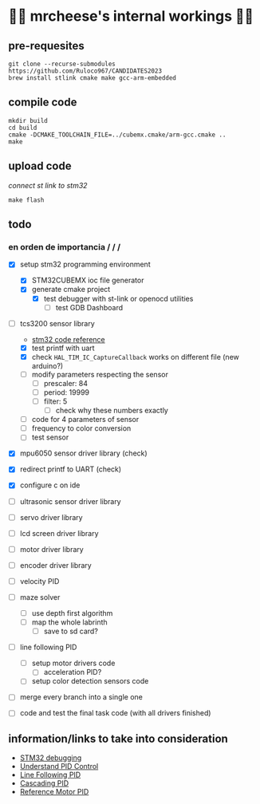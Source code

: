 # 🧀🧀 mrcheese's internal workings 🧀🧀
## pre-requesites
```
git clone --recurse-submodules https://github.com/Ruloco967/CANDIDATES2023
brew install stlink cmake make gcc-arm-embedded
```
## compile code
```
mkdir build
cd build
cmake -DCMAKE_TOOLCHAIN_FILE=../cubemx.cmake/arm-gcc.cmake ..
make
```

## upload code
*connect st link to stm32*
```
make flash
```

## todo
### en orden de importancia \/ \/ \/
- [X] setup stm32 programming environment
    - [X] STM32CUBEMX ioc file generator
    - [X] generate cmake project
        - [X] test debugger with st-link or openocd utilities
            - [ ] test GDB Dashboard
    
- [ ] tcs3200 sensor library
    - [stm32 code reference](https://github.com/jaimelaborda/TCS3200_STM32F4_Library/wiki)
    - [X] test printf with uart
    - [X] check `HAL_TIM_IC_CaptureCallback` works on different file (new arduino?)
    - [ ] modify parameters respecting the sensor
        - [ ] prescaler: 84
        - [ ] period: 19999
        - [ ] filter: 5
            - [ ] check why these numbers exactly
    - [ ] code for 4 parameters of sensor
    - [ ] frequency to color conversion
    - [ ] test sensor

- [X]  mpu6050 sensor driver library (check)

- [X] redirect printf to UART (check)
- [X] configure c on ide

- [ ] ultrasonic sensor driver library
- [ ] servo driver library

- [ ] lcd screen driver library

- [ ] motor driver library
- [ ] encoder driver library

- [ ] velocity PID

- [ ] maze solver
    - [ ] use depth first algorithm
    - [ ] map the whole labrinth
        - [ ] save to sd card?

- [ ] line following PID
    - [ ] setup motor drivers code
        - [ ] acceleration PID?
    - [ ] setup color detection sensors code

- [ ] merge every branch into a single one

- [ ] code and test the final task code (with all drivers finished)

## information/links to take into consideration
- [STM32 debugging](https://www.eggers-club.de/blog/2017/07/01/embedded-debugging-with-lldb-sure/)
- [Understand PID Control](https://www.mathworks.com/videos/understanding-pid-control-part-1-what-is-pid-control--1527089264373.html?s_tid=srchtitle_videos_main_7_PID%20Control)
- [Line Following PID](https://youtu.be/PP4fvBVe3rI?si=MxdATgHp2Bqobqsr)
- [Cascading PID](https://www.researchgate.net/profile/Muhammet-Biberoglu/publication/284888377_Tuning_Cascade_PID_Controllers_in_PMDC_Motor_Drives_A_Performance_Comparison_for_Different_Types_of_Tuning_Methods/links/5659b48108aeafc2aac4c729/Tuning-Cascade-PID-Controllers-in-PMDC-Motor-Drives-A-Performance-Comparison-for-Different-Types-of-Tuning-Methods.pdf)
- [Reference Motor PID](https://robotics.stackexchange.com/questions/21569/pid-controller-that-targets-a-set-rotation-and-a-set-velocity-at-that-rotation/21571#21571)

